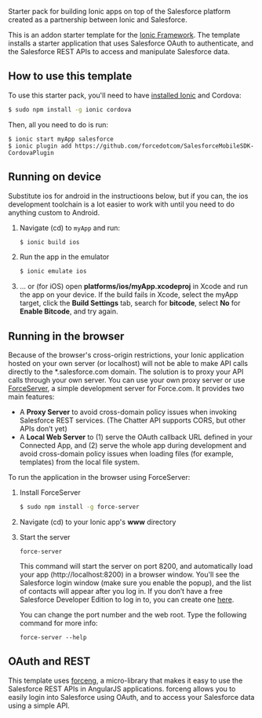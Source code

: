 Starter pack for building Ionic apps on top of the Salesforce platform created as a partnership between Ionic and Salesforce.

This is an addon starter template for the [Ionic Framework](http://ionicframework.com/). The template installs a starter application that uses Salesforce OAuth to authenticate, and the Salesforce REST APIs to access and manipulate Salesforce data.

## How to use this template

To use this starter pack, you'll need to have [installed Ionic](http://ionicframework.com/getting-started) and Cordova:

```bash
$ sudo npm install -g ionic cordova
```

Then, all you need to do is run:
```
$ ionic start myApp salesforce
$ ionic plugin add https://github.com/forcedotcom/SalesforceMobileSDK-CordovaPlugin
```

## Running on device

Substitute ios for android in the instructioons below, but if you can, the ios development toolchain is a lot easier to work with until you need to do anything custom to Android.

1. Navigate (cd) to `myApp` and run:

    ```bash
    $ ionic build ios
    ```

1. Run the app in the emulator

    ```bash
    $ ionic emulate ios
    ```

1. ... or (for iOS) open **platforms/ios/myApp.xcodeproj** in Xcode and run the app on your device. If the build fails in Xcode, select the myApp target, click the **Build Settings** tab, search for **bitcode**, select **No** for **Enable Bitcode**, and try again.


## Running in the browser

Because of the browser's cross-origin restrictions, your Ionic application hosted on your own server (or localhost) will not be able to make API calls directly to the *.salesforce.com domain. The solution is to proxy your API calls through your own server. You can use your own proxy server or use [ForceServer](https://github.com/ccoenraets/force-server), a simple development server for Force.com. It provides two main features:

- A **Proxy Server** to avoid cross-domain policy issues when invoking Salesforce REST services. (The Chatter API supports CORS, but other APIs don’t yet)
- A **Local Web Server** to (1) serve the OAuth callback URL defined in your Connected App, and (2) serve the whole app during development and avoid cross-domain policy issues when loading files (for example, templates) from the local file system.

To run the application in the browser using ForceServer:

1. Install ForceServer

    ```bash
    $ sudo npm install -g force-server
    ```

2. Navigate (cd) to your Ionic app's **www** directory  

3. Start the server

    ```
    force-server
    ```

    This command will start the server on port 8200, and automatically load your app (http://localhost:8200) in a browser window. You'll see the Salesforce login window (make sure you enable the popup), and the list of contacts will appear after you log in. If you don’t have a free Salesforce Developer Edition to log in to, you can create one [here](http://developer.salesforce.com/signup).

    You can change the port number and the web root. Type the following command for more info:

    ```
    force-server --help
    ```

## OAuth and REST

This template uses [forceng](https://github.com/ccoenraets/forceng), a micro-library that makes it easy to use the Salesforce REST APIs in AngularJS applications. forceng allows you to easily login into Salesforce using OAuth, and to access your Salesforce data using a simple API.
